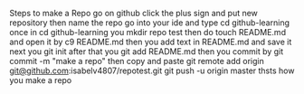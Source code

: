 Steps to make a Repo
go on github click the plus sign and put new repository then name the repo
go into your ide and type cd github-learning
once in cd github-learning you mkdir repo test
then do touch README.md and open it by c9 README.md
then you add text in README.md and save it
next you git init
after that you git add README.md
then you commit by git commit -m "make a repo"
then copy and paste git remote add origin git@github.com:isabelv4807/repotest.git
git push -u origin master
thsts how you make a repo